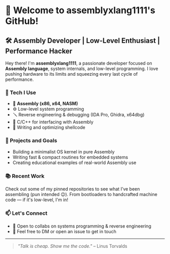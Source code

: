# 👋 Welcome to assemblyxlang1111's GitHub!

## 🛠️ Assembly Developer | Low-Level Enthusiast | Performance Hacker

Hey there! I'm **assemblyxlang1111**, a passionate developer focused on **Assembly language**, system internals, and low-level programming. I love pushing hardware to its limits and squeezing every last cycle of performance.

### 🔧 Tech I Use
- 🧠 **Assembly (x86, x64, NASM)**
- ⚙️ Low-level system programming
- 🪛 Reverse engineering & debugging (IDA Pro, Ghidra, x64dbg)
- 💾 C/C++ for interfacing with Assembly
- 🧪 Writing and optimizing shellcode

### 🚀 Projects and Goals
- Building a minimalist OS kernel in pure Assembly
- Writing fast & compact routines for embedded systems
- Creating educational examples of real-world Assembly use

### 📚 Recent Work
Check out some of my pinned repositories to see what I’ve been assembling (pun intended 😉). From bootloaders to handcrafted machine code — if it's low-level, I'm in!

### 📫 Let's Connect
- 💬 Open to collabs on systems programming & reverse engineering
- 📨 Feel free to DM or open an issue to get in touch

---

> _"Talk is cheap. Show me the code."_ – Linus Torvalds
